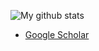 
![My github stats](https://github-readme-stats.vercel.app/api?username=shirayu)

- [Google Scholar](https://scholar.google.co.jp/citations?hl=ja&user=JqTHiMgAAAAJ&view_op=list_works&sortby=pubdate)
